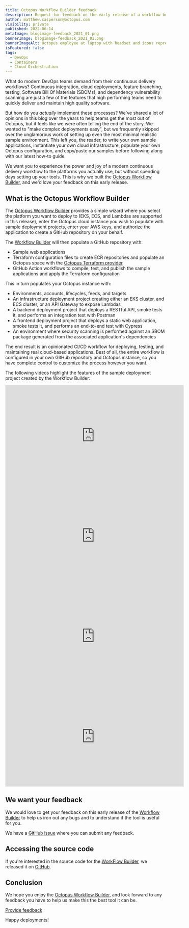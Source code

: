 ```yaml
---
title: Octopus Workflow Builder feedback
description: Request for feedback on the early release of a workflow builder.
author: matthew.casperson@octopus.com
visibility: private
published: 2022-06-14
metaImage: blogimage-feedback_2021_01.png
bannerImage: blogimage-feedback_2021_01.png
bannerImageAlt: Octopus employee at laptop with headset and icons representing customer feedback
isFeatured: false
tags: 
  - DevOps
  - Containers
  - Cloud Orchestration
---
```


What do modern DevOps teams demand from their continuous delivery workflows? Continuous integration, cloud deployments, feature branching, testing, Software Bill Of Materials (SBOMs), and dependency vulnerability scanning are just a few of the features that high performing teams need to quickly deliver and maintain high quality software.

But how do you *actually* implement these processes? We've shared a lot of opinions in this blog over the years to help teams get the most out of Octopus, but it feels like we were often telling the end of the story. We wanted to "make complex deployments easy", but we frequently skipped over the unglamorous work of setting up even the most minimal realistic sample environment. This left you, the reader, to write your own sample applications, instantiate your own cloud infrastructure, populate your own Octopus configuration, and copy/paste our samples before following along with our latest how-to guide.

We want you to experience the power and joy of a modern continuous delivery workflow to the platforms you actually use, but without spending days setting up your tools. This is why we built the [Octopus Workflow Builder](https://octopusworkflowbuilder.octopus.com/#/), and we'd love your feedback on this early release.

## What is the Octopus Workflow Builder

The [Octopus Workflow Builder](https://octopusworkflowbuilder.octopus.com/#/) provides a simple wizard where you select the platform you want to deploy to (EKS, ECS, and Lambdas are supported in this release), enter the Octopus cloud instance you wish to populate with sample deployment projects, enter your AWS keys, and authorize the application to create a GitHub repository on your behalf.

The [Workflow Builder](https://octopusworkflowbuilder.octopus.com/#/) will then populate a GitHub repository with:

- Sample web applications
- Terraform configuration files to create ECR repositories and populate an Octopus space with the [Octopus Terraform provider ](https://registry.terraform.io/providers/OctopusDeployLabs/octopusdeploy/latest/docs)
- GitHub Action workflows to compile, test, and publish the sample applications and apply the Terraform configuration

This in turn populates your Octopus instance with:

- Environments, accounts, lifecycles, feeds, and targets
- An infrastructure deployment project creating either an EKS cluster, and ECS cluster, or an API Gateway to expose Lambdas
- A backend deployment project that deploys a RESTful API, smoke tests it, and performs an integration test with Postman
- A frontend deployment project that deploys a static web application, smoke tests it, and performs an end-to-end test with Cypress
- An environment where security scanning is performed against an SBOM package generated from the associated application's dependencies

The end result is an opinionated CI/CD workflow for deploying, testing, and maintaining real cloud-based applications. Best of all, the entire workflow is configured in your own GitHub repository and Octopus instance, so you have complete control to customize the process however you want.

The following videos highlight the features of the sample deployment project created by the Workflow Builder:

<iframe width="560" height="315" src="https://www.youtube.com/embed/wABZvJPVCMg" frameborder="0" allowfullscreen></iframe>
<iframe width="560" height="315" src="https://www.youtube.com/embed/vcHdGRS-xzU" frameborder="0" allowfullscreen></iframe>
<iframe width="560" height="315" src="https://www.youtube.com/embed/sex-QLKA5xE" frameborder="0" allowfullscreen></iframe>
<iframe width="560" height="315" src="https://www.youtube.com/embed/Wo4JY8fV_WM" frameborder="0" allowfullscreen></iframe>

## We want your feedback

We would love to get your feedback on this early release of the [Workflow Builder](https://octopusworkflowbuilder.octopus.com/#/) to help us iron out any bugs and to understand if the tool is useful for you. 

We have a [GitHub issue](https://github.com/OctopusSamples/content-team-apps/issues/13) where you can submit any feedback.

## Accessing the source code

If you're interested in the source code for the [WorkFlow Builder](https://octopusworkflowbuilder.octopus.com/#/), we released it on [GitHub](https://github.com/OctopusSamples/content-team-apps).

## Conclusion

We hope you enjoy the [Octopus Workflow Builder](https://octopusworkflowbuilder.octopus.com/#/), and look forward to any feedback you have to help us make this the best tool it can be.

<span><a class="btn btn-success" href="https://github.com/OctopusSamples/content-team-apps/issues/13">Provide feedback</a></span>

Happy deployments! 
